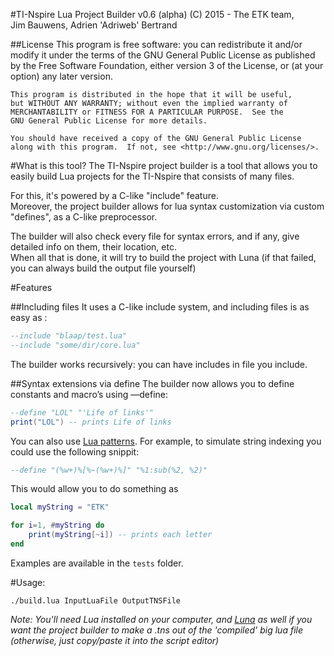 #TI-Nspire Lua Project Builder v0.6 (alpha)
 (C) 2015 - The ETK team,  
 Jim Bauwens, Adrien 'Adriweb' Bertrand

##License
	This program is free software: you can redistribute it and/or modify
	it under the terms of the GNU General Public License as published by
	the Free Software Foundation, either version 3 of the License, or
	(at your option) any later version.

	This program is distributed in the hope that it will be useful,
	but WITHOUT ANY WARRANTY; without even the implied warranty of
	MERCHANTABILITY or FITNESS FOR A PARTICULAR PURPOSE.  See the
	GNU General Public License for more details.

	You should have received a copy of the GNU General Public License
	along with this program.  If not, see <http://www.gnu.org/licenses/>.

#What is this tool?
The TI-Nspire project builder is a tool that allows you to easily build Lua projects for the TI-Nspire that consists of many files.

For this, it's powered by a C-like "include" feature.  
Moreover, the project builder allows for lua syntax customization via custom "defines", as a C-like preprocessor.

The builder will also check every file for syntax errors, and if any, give detailed info on them, their location, etc.  
When all that is done, it will try to build the project with Luna (if that failed, you can always build the output file yourself)

#Features

##Including files
It uses a C-like include system, and including files is as easy as :
```lua
--include "blaap/test.lua"
--include "some/dir/core.lua"
```
The builder works recursively: you can have includes in file you include.

##Syntax extensions via define
The builder now allows you to define constants and macro’s using —define:

```lua
--define "LOL" "'Life of links'"
print("LOL") -- prints Life of links
```

You can also use [Lua patterns](http://www.lua.org/pil/20.2.html). For example, to simulate string indexing you could use the following snippit:

```lua
--define "(%w+)%[%~(%w+)%]" "%1:sub(%2, %2)"
```
This would allow you to do something as
```lua
local myString = "ETK"

for i=1, #myString do
	print(myString[~i]) -- prints each letter
end
```

Examples are available in the `tests` folder.

#Usage:

	./build.lua InputLuaFile OutputTNSFile

_Note: You'll need Lua installed on your computer, and [Luna](http://www.unsads.com/projects/nsptools/downloader/download/release/3/file/38) as well if you want the project builder to make a .tns out of the 'compiled' big lua file (otherwise, just copy/paste it into the script editor)_
